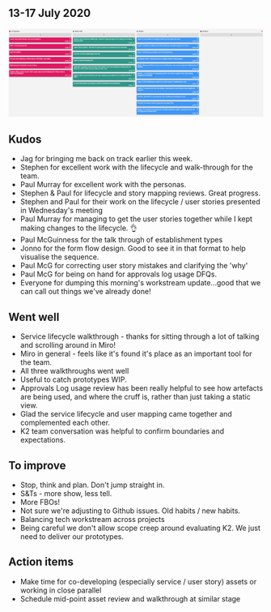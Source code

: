 ## 13-17 July 2020

[![Sprint 5 Retrospective board](uploads/retro/retro-5.png)](uploads/retro/retro-5.png)

## Kudos

- Jag for bringing me back on track earlier this week.
- Stephen for excellent work with the lifecycle and walk-through for the team.
- Paul Murray for excellent work with the personas.
- Stephen & Paul for lifecycle and story mapping reviews. Great progress.
- Stephen and Paul for their work on the lifecycle / user stories presented in Wednesday's meeting
- Paul Murray for managing to get the user stories together while I kept making changes to the lifecycle.  👌
- Paul McGuinness for the talk through of establishment types
- Jonno for the form flow design. Good to see it in that format to help visualise the sequence.
- Paul McG for correcting user story mistakes and clarifying the 'why'
- Paul McG for being on hand for approvals log usage DFQs.
- Everyone for dumping this morning's workstream update...good that we can call out things we've already done!

## Went well


- Service lifecycle walkthrough - thanks for sitting through a lot of talking and scrolling around in Miro!
- Miro in general - feels like it's found it's place as an important tool for the team.
- All three walkthroughs went well
- Useful to catch prototypes WIP.
- Approvals Log usage review has been really helpful to see how artefacts are being used, and where the cruff is, rather than just taking a static view.
- Glad the service lifecycle and user mapping came together and complemented each other.
- K2 team conversation was helpful to confirm boundaries and expectations.


## To improve

- Stop, think and plan. Don't jump straight in.
- S&Ts - more show, less tell.
- More FBOs!
- Not sure we're adjusting to Github issues. Old habits / new habits.
- Balancing tech workstream across projects
- Being careful we don't allow scope creep around evaluating K2. We just need to deliver our prototypes.

## Action items

- Make time for co-developing (especially service / user story) assets or working in close parallel 
- Schedule mid-point asset review and walkthrough at similar stage